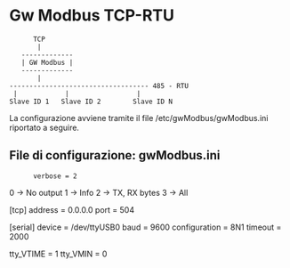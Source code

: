 # Gw Modbus TCP-RTU

          TCP
           |
       -------------
       | GW Modbus |
       -------------
           |
    ----------------------------------- 485 - RTU
     |            |                 |
    Slave ID 1   Slave ID 2        Slave ID N
   
La configurazione avviene tramite il file /etc/gwModbus/gwModbus.ini riportato a seguire.
  
## File di configurazione: gwModbus.ini

          verbose = 2
   0 -> No output
   1 -> Info
   2 -> TX, RX bytes
  3 -> All 
 
 [tcp]
 address = 0.0.0.0
 port    = 504
 
 [serial]
 device          = /dev/ttyUSB0
 baud            = 9600
 configuration   = 8N1
 timeout         = 2000
 
 tty_VTIME       = 1
 tty_VMIN        = 0    
